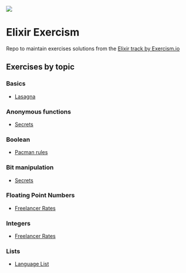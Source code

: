 <p align="left">
   <img src="https://dg8krxphbh767.cloudfront.net/tracks/elixir.svg" />
</p>

# Elixir Exercism

Repo to maintain exercises solutions from the [Elixir track by Exercism.io](https://exercism.org/tracks/elixir)

## Exercises by topic
### Basics
- [Lasagna](./lasagna)
### Anonymous functions
- [Secrets](./secrets)
### Boolean
- [Pacman rules](./pacman-rules)
### Bit manipulation
- [Secrets](./secrets)
### Floating Point Numbers
- [Freelancer Rates](./freelancer-rates)
### Integers
- [Freelancer Rates](./freelancer-rates)
### Lists
- [Language List](./language-list)
